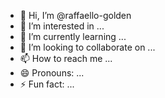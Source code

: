- 👋 Hi, I’m @raffaello-golden
- 👀 I’m interested in ...
- 🌱 I’m currently learning ...
- 💞️ I’m looking to collaborate on ...
- 📫 How to reach me ...
- 😄 Pronouns: ...
- ⚡ Fun fact: ...

<!---
raffaello-golden/raffaello-golden is a ✨ special ✨ repository because its `README.md` (this file) appears on your GitHub profile.
You can click the Preview link to take a look at your changes.
--->
